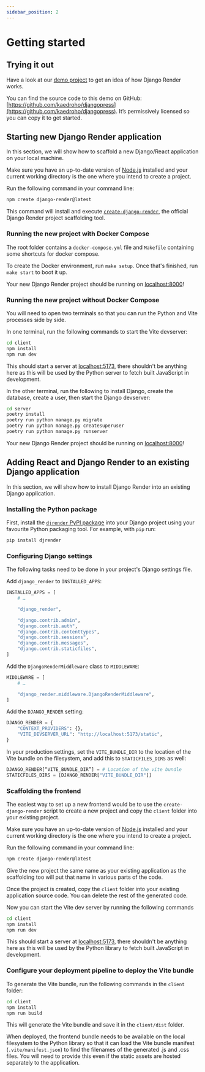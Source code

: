 ```yaml
---
sidebar_position: 2
---
```


# Getting started

## Trying it out

Have a look at our [demo project](https://demo.django-render.org) to get an idea of how Django Render works.

You can find the source code to this demo on GitHub: [https://github.com/kaedroho/djangopress](https://github.com/kaedroho/djangopress).
It’s permissively licensed so you can copy it to get started.

## Starting new Django Render application

In this section, we will show how to scaffold a new Django/React application on your local machine.

Make sure you have an up-to-date version of [Node.js](https://nodejs.org/) installed and your current working directory is the one where you intend to create a project.

Run the following command in your command line:

```sh
npm create django-render@latest
```

This command will install and execute [`create-django-render`](https://www.npmjs.com/package/create-django-render), the official Django Render project scaffolding tool.

### Running the new project with Docker Compose

The root folder contains a ``docker-compose.yml`` file  and ``Makefile`` containing some shortcuts for docker compose.

To create the Docker environment, run ``make setup``. Once that's finished, run ``make start`` to boot it up.

Your new Django Render project should be running on [localhost:8000](http://localhost:8000)!

### Running the new project without Docker Compose

You will need to open two terminals so that you can run the Python and Vite processes side by side.

In one terminal, run the following commands to start the Vite devserver:

```sh
cd client
npm install
npm run dev
```

This should start a server at [localhost:5173](http://localhost:5173), there shouldn't be anything here as this will be used by the Python server to fetch built JavaScript in development.

In the other terminal, run the following to install Django, create the database, create a user, then start the Django devserver:

```sh
cd server
poetry install
poetry run python manage.py migrate
poetry run python manage.py createsuperuser
poetry run python manage.py runserver
```

Your new Django Render project should be running on [localhost:8000](http://localhost:8000)!

## Adding React and Django Render to an existing Django application

In this section, we will show how to install Django Render into an existing Django application.

### Installing the Python package

First, install the [``djrender`` PyPI package](https://pypi.org/project/djrender/) into your Django project using your favourite Python packaging tool. For example, with ``pip`` run:

```sh
pip install djrender
```

### Configuring Django settings

The following tasks need to be done in your project's Django settings file.

Add ``django_render`` to ``INSTALLED_APPS``:

```python
INSTALLED_APPS = [
	# …

    "django_render",

    "django.contrib.admin",
    "django.contrib.auth",
    "django.contrib.contenttypes",
    "django.contrib.sessions",
    "django.contrib.messages",
    "django.contrib.staticfiles",
]
```

Add the ``DjangoRenderMiddleware`` class to ``MIDDLEWARE``:

```python
MIDDLEWARE = [
    # …

    "django_render.middleware.DjangoRenderMiddleware",
]
```

Add the ``DJANGO_RENDER`` setting:

```python
DJANGO_RENDER = {
    "CONTEXT_PROVIDERS": {},
    "VITE_DEVSERVER_URL": "http://localhost:5173/static",
}
```

In your production settings, set the ``VITE_BUNDLE_DIR`` to the location of the Vite bundle on the filesystem, and add this to ``STATICFILES_DIRS`` as well:

```python
DJANGO_RENDER[“VITE_BUNDLE_DIR”] = # Location of the vite bundle
STATICFILES_DIRS = [DJANGO_RENDER["VITE_BUNDLE_DIR"]]
```

### Scaffolding the frontend

The easiest way to set up a new frontend would be to use the ``create-django-render`` script to create a new project and copy the ``client`` folder into your existing project.

Make sure you have an up-to-date version of [Node.js](https://nodejs.org/) installed and your current working directory is the one where you intend to create a project.

Run the following command in your command line:

```sh
npm create django-render@latest
```

Give the new project the same name as your existing application as the scaffolding too will put that name in various parts of the code.

Once the project is created, copy the ``client`` folder into your existing application source code. You can delete the rest of the generated code.

Now you can start the Vite dev server by running the following commands

```sh
cd client
npm install
npm run dev
```

This should start a server at [localhost:5173](http://localhost:5173), there shouldn't be anything here as this will be used by the Python library to fetch built JavaScript in development.

### Configure your deployment pipeline to deploy the Vite bundle

To generate the Vite bundle, run the following commands in the ``client`` folder:

```sh
cd client
npm install
npm run build
```

This will generate the Vite bundle and save it in the ``client/dist`` folder.

When deployed, the frontend bundle needs to be available on the local filesystem to the Python library so that it can load the Vite bundle manifest (``.vite/manifest.json``) to find the filenames of the generated .js and .css files.
You will need to provide this even if the static assets are hosted separately to the application.
